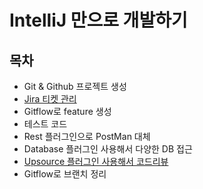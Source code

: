 # IntelliJ 만으로 개발하기

## 목차

* Git & Github 프로젝트 생성
* [Jira 티켓 관리](http://jojoldu.tistory.com/260) 
* Gitflow로 feature 생성
* 테스트 코드 
* Rest 플러그인으로 PostMan 대체
* Database 플러그인 사용해서 다양한 DB 접근
* [Upsource 플러그인 사용해서 코드리뷰](http://jojoldu.tistory.com/256)
* Gitflow로 브랜치 정리


